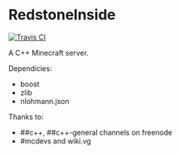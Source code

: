 # RedstoneInside
[![Travis CI](https://travis-ci.com/xTachyon/RedstoneInside.svg?token=zFTuXDP6wpmADxJvPJKB&branch=master)](https://travis-ci.com/xTachyon/RedstoneInside)

A C++ Minecraft server.

Dependicies:
- boost
- zlib
- nlohmann.json

Thanks to:
- ##c++, ##c++-general channels on freenode
- #mcdevs and wiki.vg
